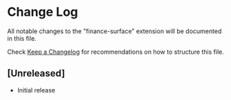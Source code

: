 # Change Log

All notable changes to the "finance-surface" extension will be documented in this file.

Check [Keep a Changelog](http://keepachangelog.com/) for recommendations on how to structure this file.

## [Unreleased]

- Initial release